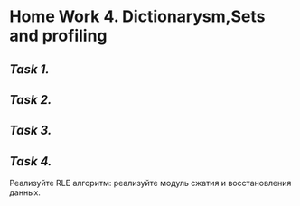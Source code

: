 # **Home Work 4. Dictionarysm,Sets and profiling**
## *Task 1.*

## *Task 2.*

## *Task 3.*

## *Task 4.*
Реализуйте RLE алгоритм: реализуйте модуль сжатия и восстановления данных.

